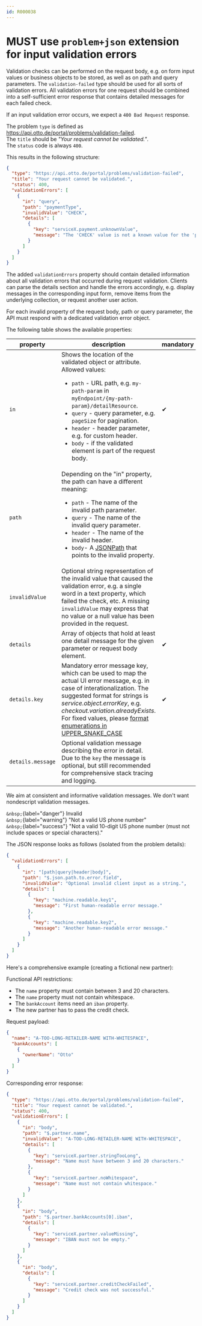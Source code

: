 ```yaml
---
id: R000038
---
```


# MUST use `problem+json` extension for input validation errors

Validation checks can be performed on the request body, e.g. on form input values or business objects to be stored, as well as on path and query parameters. The `validation-failed` type should be used for all sorts of validation errors. All validation errors for one request should be combined into a self-sufficient error response that contains detailed messages for each failed check.

If an input validation error occurs, we expect a `400 Bad Request` response.

The problem `type` is defined as <https://api.otto.de/portal/problems/validation-failed>.<br />
The `title` should be _"Your request cannot be validated."_.<br />
The `status` code is always `400`.

This results in the following structure:

```json
{
  "type": "https://api.otto.de/portal/problems/validation-failed",
  "title": "Your request cannot be validated.",
  "status": 400,
  "validationErrors": [
    {
      "in": "query",
      "path": "paymentType",
      "invalidValue": "CHECK",
      "details": [
        {
          "key": "serviceX.payment.unknownValue",
          "message": "The 'CHECK' value is not a known value for the 'paymentType' query parameter."
        }
      ]
    }
  ]
}
```

The added `validationErrors` property should contain detailed information about all validation errors that occurred during request validation.
Clients can parse the details section and handle the errors accordingly, e.g. display messages in the corresponding input form, remove items from the underlying collection, or request another user action.

For each invalid property of the request body, path or query parameter, the API must respond with a dedicated validation error object.

The following table shows the available properties:

| property          | description                                                                                                                                                                                                                                                                                                                                                                                                                          | mandatory |
| ----------------- | ------------------------------------------------------------------------------------------------------------------------------------------------------------------------------------------------------------------------------------------------------------------------------------------------------------------------------------------------------------------------------------------------------------------------------------ | --------- |
| `in`              | Shows the location of the validated object or attribute. Allowed values:<ul><li><code>path</code> - URL path, e.g. `my-path-param` in `myEndpoint/{my-path-param}/detailResource`.</li><li><code>query</code> - query parameter, e.g. `pageSize` for pagination.</li><li><code>header</code> - header parameter, e.g. for custom header.</li><li><code>body</code> - if the validated element is part of the request body.</li></ul> | ✔         |
| `path`            | Depending on the "in" property, the path can have a different meaning:<ul><li><code>path</code> - The name of the invalid path parameter.</li><li><code>query</code> - The name of the invalid query parameter.</li><li><code>header</code> - The name of the invalid header.</li><li><code>body</code>- A [JSONPath](https://goessner.net/articles/JsonPath/) that points to the invalid property.</li></ul>                        |           |
| `invalidValue`    | Optional string representation of the invalid value that caused the validation error, e.g. a single word in a text property, which failed the check, etc. A missing `invalidValue` may express that no value or a null value has been provided in the request.                                                                                                                                                                       |           |
| `details`         | Array of objects that hold at least one detail message for the given parameter or request body element.                                                                                                                                                                                                                                                                                                                              | ✔         |
| `details.key`     | Mandatory error message key, which can be used to map the actual UI error message, e.g. in case of interationalization. The suggested format for strings is _service.object.errorKey_, e.g. _checkout.variation.alreadyExists_. <br> For fixed values, please [format enumerations in UPPER_SNAKE_CASE](@guidelines/R004090)                                                                                                         | ✔         |
| `details.message` | Optional validation message describing the error in detail. Due to the `key` the message is optional, but still recommended for comprehensive stack tracing and logging.                                                                                                                                                                                                                                                             |

We aim at consistent and informative validation messages.
We don't want nondescript validation messages.

`&nbsp;`{label="danger"} Invalid  
`&nbsp;`{label="warning"} "Not a valid US phone number"  
`&nbsp;`{label="success"} "Not a valid 10-digit US phone number (must not include spaces or special characters)."

The JSON response looks as follows (isolated from the problem details):

```json
{
  "validationErrors": [
    {
      "in": "[path|query|header|body]",
      "path": "$.json.path.to.error.field",
      "invalidValue": "Optional invalid client input as a string.",
      "details": [
        {
          "key": "machine.readable.key1",
          "message": "First human-readable error message."
        },
        {
          "key": "machine.readable.key2",
          "message": "Another human-readable error message."
        }
      ]
    }
  ]
}
```

Here's a comprehensive example (creating a fictional new partner):

Functional API restrictions:

- The `name` property must contain between 3 and 20 characters.
- The `name` property must not contain whitespace.
- The `bankAccount` items need an `iban` property.
- The new partner has to pass the credit check.

Request payload:

```json
{
  "name": "A-TOO-LONG-RETAILER-NAME WITH-WHITESPACE",
  "bankAccounts": [
    {
      "ownerName": "Otto"
    }
  ]
}
```

Corresponding error response:

```json
{
  "type": "https://api.otto.de/portal/problems/validation-failed",
  "title": "Your request cannot be validated.",
  "status": 400,
  "validationErrors": [
    {
      "in": "body",
      "path": "$.partner.name",
      "invalidValue": "A-TOO-LONG-RETAILER-NAME WITH-WHITESPACE",
      "details": [
        {
          "key": "serviceX.partner.stringTooLong",
          "message": "Name must have between 3 and 20 characters."
        },
        {
          "key": "serviceX.partner.noWhitespace",
          "message": "Name must not contain whitespace."
        }
      ]
    },
    {
      "in": "body",
      "path": "$.partner.bankAccounts[0].iban",
      "details": [
        {
          "key": "serviceX.partner.valueMissing",
          "message": "IBAN must not be empty."
        }
      ]
    },
    {
      "in": "body",
      "details": [
        {
          "key": "serviceX.partner.creditCheckFailed",
          "message": "Credit check was not successful."
        }
      ]
    }
  ]
}
```
